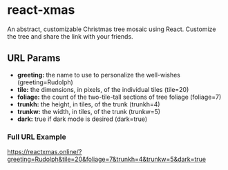 # react-xmas
An abstract, customizable Christmas tree mosaic using React. Customize the tree and share the link with your friends.

## URL Params

- **greeting:** the name to use to personalize the well-wishes (greeting=Rudolph)
- **tile:** the dimensions, in pixels, of the individual tiles (tile=20)
- **foliage:** the count of the two-tile-tall sections of tree foliage (foliage=7)
- **trunkh:** the height, in tiles, of the trunk (trunkh=4)
- **trunkw:** the width, in tiles, of the trunk (trunkw=5)
- **dark:** true if dark mode is desired (dark=true)

### Full URL Example

https://reactxmas.online/?greeting=Rudolph&tile=20&foliage=7&trunkh=4&trunkw=5&dark=true
